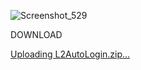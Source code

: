 

![Screenshot_529](https://github.com/VirusCPP/L2autologin/assets/164004355/4594f754-41cc-44c5-b122-079524e52b9b)


DOWNLOAD

[Uploading L2AutoLogin.zip…]()

